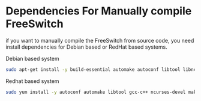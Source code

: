 # Dependencies For Manually compile FreeSwitch
if you want to manually compile the FreeSwitch from source code, you need
install dependencies for Debian based or RedHat based systems.

Debian based system
```bash
sudo apt-get install -y build-essential automake autoconf libtool libncurses5-dev libtiff-dev libjpeg-dev zlib1g-dev libssl-dev libsqlite3-dev libpcre3-dev libspeexdsp-dev libspeex-dev libcurl4-openssl-dev libopus-dev
```

Redhat based system
```bash
sudo yum install -y autoconf automake libtool gcc-c++ ncurses-devel make zlib-devel libjpeg-devel openssl-devel e2fsprogs-devel curl-devel pcre-devel speex-devel sqlite-devel
```
